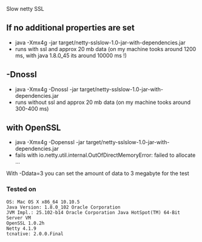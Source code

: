 Slow netty SSL

## If no additional properties are set
* java -Xmx4g -jar target/netty-sslslow-1.0-jar-with-dependencies.jar
* runs with ssl and approx 20 mb data (on my machine tooks around 1200 ms, with java 1.8.0_45 its around 10000 ms !)

## -Dnossl
* java -Xmx4g -Dnossl -jar target/netty-sslslow-1.0-jar-with-dependencies.jar
* runs without ssl and approx 20 mb data (on my machine tooks around 300-400 ms)

## with OpenSSL
* java -Xmx4g -Dopenssl -jar target/netty-sslslow-1.0-jar-with-dependencies.jar
* fails with io.netty.util.internal.OutOfDirectMemoryError: failed to allocate ...

With -Ddata=3 you can set the amount of data to 3 megabyte for the test


### Tested on
	OS: Mac OS X x86_64 10.10.5
    Java Version: 1.8.0_102 Oracle Corporation
    JVM Impl.: 25.102-b14 Oracle Corporation Java HotSpot(TM) 64-Bit Server VM
    OpenSSL 1.0.2h
    Netty 4.1.9
    tcnative: 2.0.0.Final
